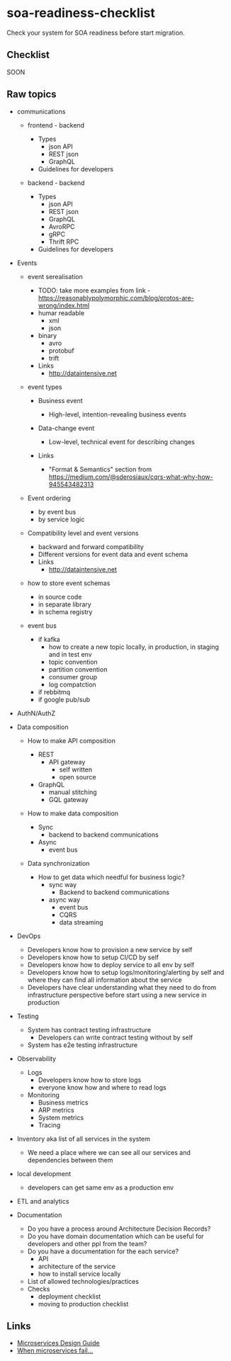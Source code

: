 # soa-readiness-checklist

Check your system for SOA readiness before start migration.

## Checklist

SOON

## Raw topics

* communications
  * frontend - backend
    * Types
      * json API
      * REST json
      * GraphQL
    * Guidelines for developers

  * backend - backend
    * Types
      * json API
      * REST json
      * GraphQL
      * AvroRPC
      * gRPC
      * Thrift RPC
    * Guidelines for developers

* Events
  * event serealisation
    * TODO: take more examples from link - https://reasonablypolymorphic.com/blog/protos-are-wrong/index.html
    * humar readable
      * xml
      * json
    * binary
      * avro
      * protobuf
      * trift
    * Links
      * http://dataintensive.net

  * event types
    * Business event
      * High-level, intention-revealing business events

    * Data-change event
      * Low-level, technical event for describing changes

    * Links
      * "Format & Semantics" section from https://medium.com/@sderosiaux/cqrs-what-why-how-945543482313

  * Event ordering
    * by event bus
    * by service logic

  * Compatibility level and event versions
    * backward and forward compatibility
    * Different versions for event data and event schema
    * Links
      * http://dataintensive.net

  * how to store event schemas
    * in source code
    * in separate library
    * in schema registry

  * event bus
    * if kafka
      * how to create a new topic locally, in production, in staging and in test env
      * topic convention
      * partition convention
      * consumer group
      * log compatction
    * if rebbitmq
    * if google pub/sub

* AuthN/AuthZ

* Data composition
  * How to make API composition
    * REST
      * API gateway
        * self written
        * open source
    * GraphQL
      * manual stitching
      * GQL gateway

  * How to make data composition
    * Sync
      * backend to backend communications
    * Async
      * event bus

  * Data synchronization
    * How to get data which needful for business logic?
      * sync way
        * Backend to backend communications
      * async way
        * event bus
        * CQRS
        * data streaming

* DevOps
  * Developers know how to provision a new service by self
  * Developers know how to setup CI/CD by self
  * Developers know how to deploy service to all env by self
  * Developers know how to setup logs/monitoring/alerting by self and where they can find all information about the service
  * Developers have clear understanding what they need to do from infrastructure perspective before start using a new service in production

* Testing
  * System has contract testing infrastructure
    * Developers can write contract testing without by self
  * System has e2e testing infrastructure

* Observability
  * Logs
    * Developers know how to store logs
    * everyone know how and where to read logs
  * Monitoring
    * Business metrics
    * ARP metrics
    * System metrics
    * Tracing

* Inventory aka list of all services in the system
  * We need a place where we can see all our services and dependencies between them

* local development
  * developers can get same env as a production env

* ETL and analytics

* Documentation
  * Do you have a process around Architecture Decision Records?
  * Do you have domain documentation which can be useful for developers and other ppl from the team?
  * Do you have a documentation for the each service?
    * API
    * architecture of the service
    * how to install service locally
  * List of allowed technologies/practices
  * Checks
    * deployment checklist
    * moving to production checklist


## Links

* [Microservices Design Guide](https://medium.com/platform-engineer/microservices-design-guide-eca0b799a7e8)
* [When microservices fail...](https://docs.google.com/spreadsheets/d/1vjnjAII_8TZBv2XhFHra7kEQzQpOHSZpFIWDjynYYf0/edit#gid=0)
